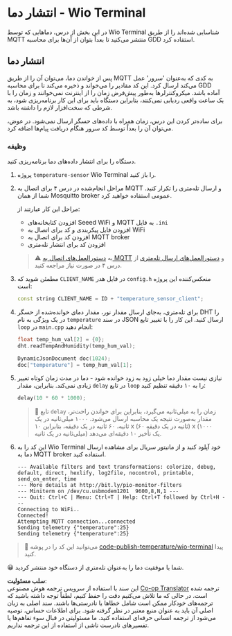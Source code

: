 <!--
CO_OP_TRANSLATOR_METADATA:
{
  "original_hash": "df28cd649cd892bcce034e064913b2f3",
  "translation_date": "2025-08-25T21:20:45+00:00",
  "source_file": "2-farm/lessons/1-predict-plant-growth/wio-terminal-temp-publish.md",
  "language_code": "fa"
}
-->
# انتشار دما - Wio Terminal

در این بخش از درس، دماهایی که توسط Wio Terminal شناسایی شده‌اند را از طریق MQTT منتشر می‌کنید تا بعداً بتوان از آن‌ها برای محاسبه GDD استفاده کرد.

## انتشار دما

پس از خواندن دما، می‌توان آن را از طریق MQTT به کدی که به‌عنوان 'سرور' عمل می‌کند ارسال کرد. این کد مقادیر را می‌خواند و ذخیره می‌کند تا برای محاسبه GDD آماده باشد. میکروکنترلرها به‌طور پیش‌فرض زمان را از اینترنت نمی‌خوانند و زمان را با یک ساعت واقعی ردیابی نمی‌کنند، بنابراین دستگاه باید برای این کار برنامه‌ریزی شود، به شرطی که سخت‌افزار لازم را داشته باشد.

برای ساده‌تر کردن این درس، زمان همراه با داده‌های حسگر ارسال نمی‌شود. در عوض، می‌توان آن را بعداً توسط کد سرور هنگام دریافت پیام‌ها اضافه کرد.

### وظیفه

دستگاه را برای انتشار داده‌های دما برنامه‌ریزی کنید.

1. پروژه `temperature-sensor` Wio Terminal را باز کنید.

1. مراحل انجام‌شده در درس ۴ برای اتصال به MQTT و ارسال تله‌متری را تکرار کنید. شما از همان Mosquitto broker عمومی استفاده خواهید کرد.

    مراحل این کار عبارتند از:

    - افزودن کتابخانه‌های Seeed WiFi و MQTT به فایل `.ini`
    - افزودن فایل پیکربندی و کد برای اتصال به WiFi
    - افزودن کد برای اتصال به MQTT broker
    - افزودن کد برای انتشار تله‌متری

    > ⚠️ به [دستورالعمل‌های اتصال به MQTT](../../../1-getting-started/lessons/4-connect-internet/wio-terminal-mqtt.md) و [دستورالعمل‌های ارسال تله‌متری](../../../1-getting-started/lessons/4-connect-internet/wio-terminal-telemetry.md) از درس ۴ در صورت نیاز مراجعه کنید.

1. مطمئن شوید که `CLIENT_NAME` در فایل هدر `config.h` منعکس‌کننده این پروژه است:

    ```cpp
    const string CLIENT_NAME = ID + "temperature_sensor_client";
    ```

1. برای تله‌متری، به‌جای ارسال مقدار نور، مقدار دمای خوانده‌شده از حسگر DHT را در یک ویژگی به نام `temperature` در سند JSON ارسال کنید. این کار را با تغییر تابع `loop` در `main.cpp` انجام دهید:

    ```cpp
    float temp_hum_val[2] = {0};
    dht.readTempAndHumidity(temp_hum_val);

    DynamicJsonDocument doc(1024);
    doc["temperature"] = temp_hum_val[1];
    ```

1. نیازی نیست مقدار دما خیلی زود به زود خوانده شود - دما در مدت زمان کوتاه تغییر زیادی نمی‌کند. بنابراین، مقدار `delay` در تابع `loop` را به ۱۰ دقیقه تنظیم کنید:

    ```cpp
    delay(10 * 60 * 1000);
    ```

    > 💁 تابع `delay` زمان را به میلی‌ثانیه می‌گیرد، بنابراین برای خواندن راحت‌تر، مقدار به‌صورت نتیجه یک محاسبه ارسال می‌شود. ۱۰۰۰ میلی‌ثانیه در یک ثانیه، ۶۰ ثانیه در یک دقیقه، بنابراین ۱۰ x (۶۰ ثانیه در یک دقیقه) x (۱۰۰۰ میلی‌ثانیه در یک ثانیه) یک تأخیر ۱۰ دقیقه‌ای می‌دهد.

1. این کد را به Wio Terminal خود آپلود کنید و از مانیتور سریال برای مشاهده ارسال دما به MQTT broker استفاده کنید.

    ```output
    --- Available filters and text transformations: colorize, debug, default, direct, hexlify, log2file, nocontrol, printable, send_on_enter, time
    --- More details at http://bit.ly/pio-monitor-filters
    --- Miniterm on /dev/cu.usbmodem1201  9600,8,N,1 ---
    --- Quit: Ctrl+C | Menu: Ctrl+T | Help: Ctrl+T followed by Ctrl+H ---
    Connecting to WiFi..
    Connected!
    Attempting MQTT connection...connected
    Sending telemetry {"temperature":25}
    Sending telemetry {"temperature":25}
    ```

> 💁 می‌توانید این کد را در پوشه [code-publish-temperature/wio-terminal](../../../../../2-farm/lessons/1-predict-plant-growth/code-publish-temperature/wio-terminal) پیدا کنید.

😀 شما با موفقیت دما را به‌عنوان تله‌متری از دستگاه خود منتشر کردید.

**سلب مسئولیت**:  
این سند با استفاده از سرویس ترجمه هوش مصنوعی [Co-op Translator](https://github.com/Azure/co-op-translator) ترجمه شده است. در حالی که ما تلاش می‌کنیم دقت را حفظ کنیم، لطفاً توجه داشته باشید که ترجمه‌های خودکار ممکن است شامل خطاها یا نادرستی‌ها باشند. سند اصلی به زبان اصلی آن باید به عنوان منبع معتبر در نظر گرفته شود. برای اطلاعات حساس، توصیه می‌شود از ترجمه انسانی حرفه‌ای استفاده کنید. ما مسئولیتی در قبال سوء تفاهم‌ها یا تفسیرهای نادرست ناشی از استفاده از این ترجمه نداریم.